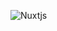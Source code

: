 ![Nuxtjs](https://img.shields.io/badge/Nuxt-002E3B?style=for-the-badge&logo=nuxtdotjs&logoColor=#00DC82)

 
 
